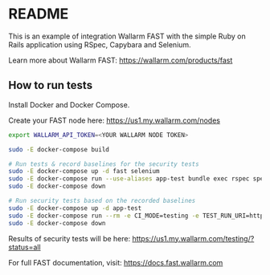 # README

This is an example of integration Wallarm FAST with the simple Ruby on Rails application using RSpec, Capybara and Selenium.

Learn more about Wallarm FAST: https://wallarm.com/products/fast

## How to run tests

Install Docker and Docker Compose.

Create your FAST node here:
https://us1.my.wallarm.com/nodes

```sh
export WALLARM_API_TOKEN=<YOUR WALLARM NODE TOKEN>

sudo -E docker-compose build

# Run tests & record baselines for the security tests
sudo -E docker-compose up -d fast selenium
sudo -E docker-compose run --use-aliases app-test bundle exec rspec spec/features/posts_spec.rb
sudo -E docker-compose down

# Run security tests based on the recorded baselines
sudo -E docker-compose up -d app-test
sudo -E docker-compose run --rm -e CI_MODE=testing -e TEST_RUN_URI=http://app-test:3000 fast
sudo -E docker-compose down
```

Results of security tests will be here: https://us1.my.wallarm.com/testing/?status=all

For full FAST documentation, visit: https://docs.fast.wallarm.com
